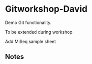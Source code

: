 # Gitworkshop-David

Demo Git functionality.

To be extended during workshop

Add MiSeq sample sheet

## Notes
